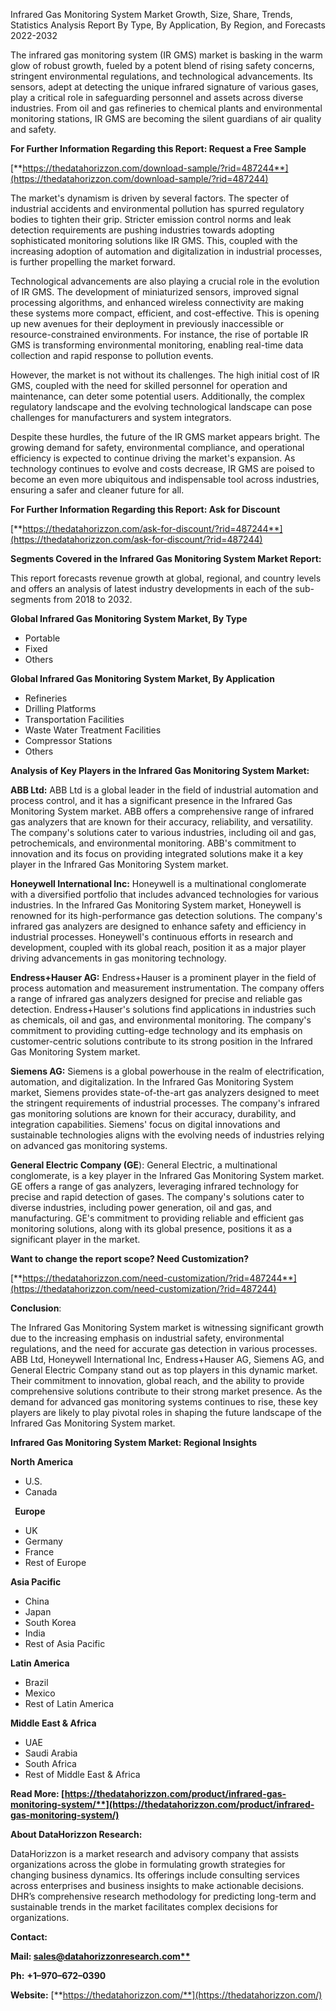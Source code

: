 ﻿Infrared Gas Monitoring System Market Growth, Size, Share, Trends, Statistics Analysis Report By Type, By Application, By Region, and Forecasts 2022-2032

The infrared gas monitoring system (IR GMS) market is basking in the warm glow of robust growth, fueled by a potent blend of rising safety concerns, stringent environmental regulations, and technological advancements. Its sensors, adept at detecting the unique infrared signature of various gases, play a critical role in safeguarding personnel and assets across diverse industries. From oil and gas refineries to chemical plants and environmental monitoring stations, IR GMS are becoming the silent guardians of air quality and safety.

**For Further Information Regarding this Report: Request a Free Sample**

[**https://thedatahorizzon.com/download-sample/?rid=487244**](https://thedatahorizzon.com/download-sample/?rid=487244)

The market's dynamism is driven by several factors. The specter of industrial accidents and environmental pollution has spurred regulatory bodies to tighten their grip. Stricter emission control norms and leak detection requirements are pushing industries towards adopting sophisticated monitoring solutions like IR GMS. This, coupled with the increasing adoption of automation and digitalization in industrial processes, is further propelling the market forward.

Technological advancements are also playing a crucial role in the evolution of IR GMS. The development of miniaturized sensors, improved signal processing algorithms, and enhanced wireless connectivity are making these systems more compact, efficient, and cost-effective. This is opening up new avenues for their deployment in previously inaccessible or resource-constrained environments. For instance, the rise of portable IR GMS is transforming environmental monitoring, enabling real-time data collection and rapid response to pollution events.

However, the market is not without its challenges. The high initial cost of IR GMS, coupled with the need for skilled personnel for operation and maintenance, can deter some potential users. Additionally, the complex regulatory landscape and the evolving technological landscape can pose challenges for manufacturers and system integrators.

Despite these hurdles, the future of the IR GMS market appears bright. The growing demand for safety, environmental compliance, and operational efficiency is expected to continue driving the market's expansion. As technology continues to evolve and costs decrease, IR GMS are poised to become an even more ubiquitous and indispensable tool across industries, ensuring a safer and cleaner future for all.

**For Further Information Regarding this Report: Ask for Discount**	

[**https://thedatahorizzon.com/ask-for-discount/?rid=487244**](https://thedatahorizzon.com/ask-for-discount/?rid=487244)

**Segments Covered in the Infrared Gas Monitoring System Market Report:**

This report forecasts revenue growth at global, regional, and country levels and offers an analysis of latest industry developments in each of the sub-segments from 2018 to 2032.

**Global Infrared Gas Monitoring System Market, By Type**

- Portable
- Fixed
- Others

**Global Infrared Gas Monitoring System Market, By Application**

- Refineries
- Drilling Platforms
- Transportation Facilities
- Waste Water Treatment Facilities
- Compressor Stations
- Others

**Analysis of Key Players in the Infrared Gas Monitoring System Market:**

**ABB Ltd:** ABB Ltd is a global leader in the field of industrial automation and process control, and it has a significant presence in the Infrared Gas Monitoring System market. ABB offers a comprehensive range of infrared gas analyzers that are known for their accuracy, reliability, and versatility. The company's solutions cater to various industries, including oil and gas, petrochemicals, and environmental monitoring. ABB's commitment to innovation and its focus on providing integrated solutions make it a key player in the Infrared Gas Monitoring System market.

**Honeywell International Inc:** Honeywell is a multinational conglomerate with a diversified portfolio that includes advanced technologies for various industries. In the Infrared Gas Monitoring System market, Honeywell is renowned for its high-performance gas detection solutions. The company's infrared gas analyzers are designed to enhance safety and efficiency in industrial processes. Honeywell's continuous efforts in research and development, coupled with its global reach, position it as a major player driving advancements in gas monitoring technology.

**Endress+Hauser AG:** Endress+Hauser is a prominent player in the field of process automation and measurement instrumentation. The company offers a range of infrared gas analyzers designed for precise and reliable gas detection. Endress+Hauser's solutions find applications in industries such as chemicals, oil and gas, and environmental monitoring. The company's commitment to providing cutting-edge technology and its emphasis on customer-centric solutions contribute to its strong position in the Infrared Gas Monitoring System market.

**Siemens AG:** Siemens is a global powerhouse in the realm of electrification, automation, and digitalization. In the Infrared Gas Monitoring System market, Siemens provides state-of-the-art gas analyzers designed to meet the stringent requirements of industrial processes. The company's infrared gas monitoring solutions are known for their accuracy, durability, and integration capabilities. Siemens' focus on digital innovations and sustainable technologies aligns with the evolving needs of industries relying on advanced gas monitoring systems.

**General Electric Company (GE**): General Electric, a multinational conglomerate, is a key player in the Infrared Gas Monitoring System market. GE offers a range of gas analyzers, leveraging infrared technology for precise and rapid detection of gases. The company's solutions cater to diverse industries, including power generation, oil and gas, and manufacturing. GE's commitment to providing reliable and efficient gas monitoring solutions, along with its global presence, positions it as a significant player in the market.

**Want to change the report scope? Need Customization?**

[**https://thedatahorizzon.com/need-customization/?rid=487244**](https://thedatahorizzon.com/need-customization/?rid=487244)

**Conclusion**:

The Infrared Gas Monitoring System market is witnessing significant growth due to the increasing emphasis on industrial safety, environmental regulations, and the need for accurate gas detection in various processes. ABB Ltd, Honeywell International Inc, Endress+Hauser AG, Siemens AG, and General Electric Company stand out as top players in this dynamic market. Their commitment to innovation, global reach, and the ability to provide comprehensive solutions contribute to their strong market presence. As the demand for advanced gas monitoring systems continues to rise, these key players are likely to play pivotal roles in shaping the future landscape of the Infrared Gas Monitoring System market.

**Infrared Gas Monitoring System Market: Regional Insights**

**North America**

- U.S.
- Canada

` `**Europe**

- UK
- Germany
- France
- Rest of Europe

**Asia Pacific**

- China
- Japan
- South Korea
- India
- Rest of Asia Pacific

**Latin America**

- Brazil
- Mexico
- Rest of Latin America

**Middle East & Africa**

- UAE
- Saudi Arabia
- South Africa
- Rest of Middle East & Africa

**Read More: [https://thedatahorizzon.com/product/infrared-gas-monitoring-system/**](https://thedatahorizzon.com/product/infrared-gas-monitoring-system/)**

**About DataHorizzon Research:**

DataHorizzon is a market research and advisory company that assists organizations across the globe in formulating growth strategies for changing business dynamics. Its offerings include consulting services across enterprises and business insights to make actionable decisions. DHR’s comprehensive research methodology for predicting long-term and sustainable trends in the market facilitates complex decisions for organizations.

**Contact:**

**Mail: [sales@datahorizzonresearch.com**](mailto:sales@datahorizzonresearch.com)**

**Ph:** **+1–970–672–0390**

**Website:** [**https://thedatahorizzon.com/**](https://thedatahorizzon.com/)



